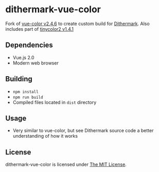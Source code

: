 # dithermark-vue-color

Fork of [vue-color v2.4.6](https://github.com/xiaokaike/vue-color) to create custom build for [Dithermark](https://github.com/allen-garvey/dithermark). Also includes part of [tinycolor2 v1.4.1](https://github.com/bgrins/TinyColor)

## Dependencies

* Vue.js 2.0
* Modern web browser

## Building

* `npm install`
* `npm run build`
* Compiled files located in `dist` directory

## Usage

* Very similar to vue-color, but see Dithermark source code a better understanding of how it works

## License

dithermark-vue-color is licensed under [The MIT License](LICENSE).
